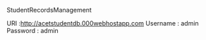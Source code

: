 StudentRecordsManagement

URI :http://acetstudentdb.000webhostapp.com Username : admin Password : admin
